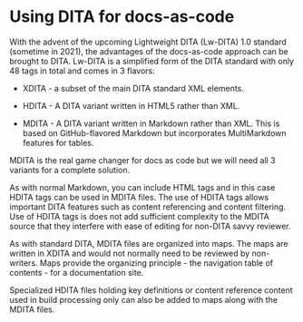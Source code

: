 # Using DITA for docs-as-code

With the advent of the upcoming Lightweight DITA \(Lw-DITA\) 1.0 standard \(sometime in 2021\), the advantages of the docs-as-code approach can be brought to DITA. Lw-DITA is a simplified form of the DITA standard with only 48 tags in total and comes in 3 flavors:

-   XDITA - a subset of the main DITA standard XML elements.

-   HDITA - A DITA variant written in HTML5 rather than XML.

-   MDITA - A DITA variant written in Markdown rather than XML. This is based on GitHub-flavored Markdown but incorporates MultiMarkdown features for tables.


MDITA is the real game changer for docs as code but we will need all 3 variants for a complete solution.

As with normal Markdown, you can include HTML tags and in this case HDITA tags can be used in MDITA files. The use of HDITA tags allows important DITA features such as content referencing and content filtering. Use of HDITA tags is does not add sufficient complexity to the MDITA source that they interfere with ease of editing for non-DITA savvy reviewer.

As with standard DITA, MDITA files are organized into maps. The maps are written in XDITA and would not normally need to be reviewed by non-writers. Maps provide the organizing principle - the navigation table of contents - for a documentation site.

Specialized HDITA files holding key definitions or content reference content used in build processing only can also be added to maps along with the MDITA files.

